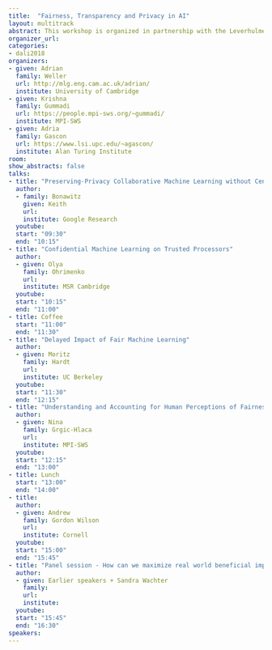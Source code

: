```yaml
---
title:  "Fairness, Transparency and Privacy in AI"
layout: multitrack
abstract: This workshop is organized in partnership with the Leverhulme Centre for the Future of Intelligence. </br></br>
organizer_url: 
categories:
- dali2018
organizers:
- given: Adrian 
  family: Weller
  url: http://mlg.eng.cam.ac.uk/adrian/
  institute: University of Cambridge
- given: Krishna
  family: Gummadi
  url: https://people.mpi-sws.org/~gummadi/
  institute: MPI-SWS
- given: Adria
  family: Gascon
  url: https://www.lsi.upc.edu/~agascon/
  institute: Alan Turing Institute
room: 
show_abstracts: false
talks:
- title: "Preserving-Privacy Collaborative Machine Learning without Centralized Training Data"
  author:
  - family: Bonawitz
    given: Keith
    url: 
    institute: Google Research
  youtube: 
  start: "09:30"
  end: "10:15" 
- title: "Confidential Machine Learning on Trusted Processors"
  author:
  - given: Olya 
    family: Ohrimenko
    url: 
    institute: MSR Cambridge
  youtube: 
  start: "10:15"
  end: "11:00" 
- title: Coffee
  start: "11:00"
  end: "11:30"
- title: "Delayed Impact of Fair Machine Learning"
  author: 
  - given: Moritz
    family: Hardt
    url: 
    institute: UC Berkeley
  youtube: 
  start: "11:30"
  end: "12:15" 
- title: "Understanding and Accounting for Human Perceptions of Fairness in Algorithmic Decision Making"
  author: 
  - given: Nina
    family: Grgic-Hlaca
    url: 
    institute: MPI-SWS
  youtube: 
  start: "12:15"
  end: "13:00" 
- title: Lunch
  start: "13:00"
  end: "14:00"
- title: 
  author:
  - given: Andrew
    family: Gordon Wilson
    url: 
    institute: Cornell
  youtube: 
  start: "15:00"
  end: "15:45"
- title: "Panel session - How can we maximize real world beneficial impact?"
  author:
  - given: Earlier speakers + Sandra Wachter
    family:
    url: 
    institute: 
  youtube: 
  start: "15:45"
  end: "16:30"
speakers:
---
```

